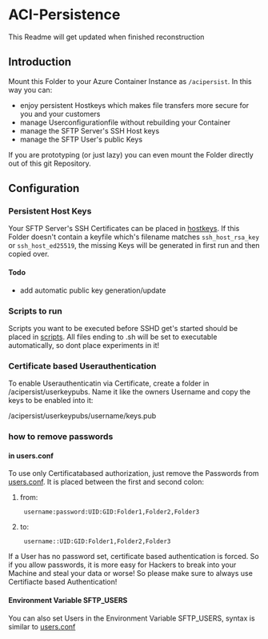 # ACI-Persistence

This Readme will get updated when finished reconstruction

## Introduction

Mount this Folder to your Azure Container Instance as `/acipersist`. In this way you can:

* enjoy persistent Hostkeys which makes file transfers more secure for you and your customers
* manage Userconfigurationfile without rebuilding your Container
* manage the SFTP Server's SSH Host keys
* manage the SFTP User's public Keys

If you are prototyping (or just lazy) you can even mount the Folder directly out of this git Repository.

## Configuration

### Persistent Host Keys

Your SFTP Server's SSH Certificates can be placed in [hostkeys](./hostkeys). If this Folder doesn't contain a keyfile which's filename matches `ssh_host_rsa_key` or `ssh_host_ed25519`, the missing Keys will be generated in first run and then copied over.

#### Todo

* add automatic public key generation/update

### Scripts to run

Scripts you want to be executed before SSHD get's started should be placed in [scripts](./scripts). All files ending to .sh will be set to executable automatically, so dont place experiments in it!

### Certificate based Userauthentication

To enable Userauthenticatin via Certificate, create a folder in /acipersist/userkeypubs. Name it like the owners Username and copy the keys to be enabled into it:

/acipersist/userkeypubs/username/keys.pub

### how to remove passwords

#### in users.conf

To use only Certificatabased authorization, just remove the Passwords from [users.conf](./sftp.d/users.conf). It is placed between the first and second colon:

1. from:

        username:password:UID:GID:Folder1,Folder2,Folder3

2. to:

        username::UID:GID:Folder1,Folder2,Folder3

If a User has no password set, certificate based authentication is forced. So if you allow passwords, it is more easy for Hackers to break into your Machine and steal your data or worse! So please make sure to always use Certifiacte based Authentication!

#### Environment Variable SFTP_USERS

You can also set Users in the Environment Variable SFTP_USERS, syntax is similar to [users.conf](./sftp.d/users.conf)
